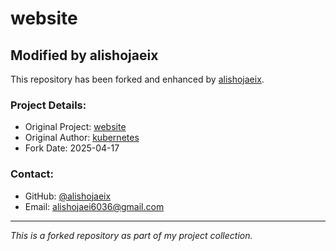 # website

## Modified by alishojaeix

This repository has been forked and enhanced by [alishojaeix](https://github.com/alishojaeix).

### Project Details:
- Original Project: [website](https://github.com/kubernetes/website)
- Original Author: [kubernetes](https://github.com/kubernetes)
- Fork Date: 2025-04-17

### Contact:
- GitHub: [@alishojaeix](https://github.com/alishojaeix)
- Email: alishojaei6036@gmail.com

---
*This is a forked repository as part of my project collection.*
